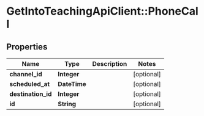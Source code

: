 # GetIntoTeachingApiClient::PhoneCall

## Properties
Name | Type | Description | Notes
------------ | ------------- | ------------- | -------------
**channel_id** | **Integer** |  | [optional] 
**scheduled_at** | **DateTime** |  | [optional] 
**destination_id** | **Integer** |  | [optional] 
**id** | **String** |  | [optional] 


